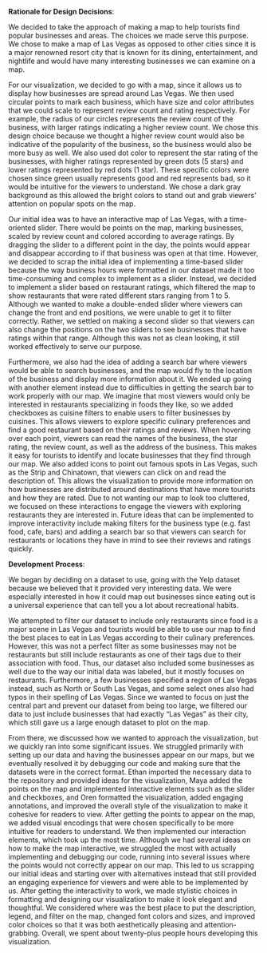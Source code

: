 **Rationale for Design Decisions**:

We decided to take the approach of making a map to help tourists find popular businesses and areas. The choices we made serve this purpose. We chose to make a map of Las Vegas as opposed to other cities since it is a major renowned resort city that is known for its dining, entertainment, and nightlife and would have many interesting businesses we can examine on a map. 

For our visualization, we decided to go with a map, since it allows us to display how businesses are spread around Las Vegas. We then used circular points to mark each business, which have size and color attributes that we could scale to represent review count and rating respectively. For example, the radius of our circles represents the review count of the business, with larger ratings indicating a higher review count. We chose this design choice because we thought a higher review count would also be indicative of the popularity of the business, so the business would also be more busy as well. We also used dot color to represent the star rating of the businesses, with higher ratings represented by green dots (5 stars) and lower ratings represented by red dots (1 star). These specific colors were chosen since green usually represents good and red represents bad, so it would be intuitive for the viewers to understand. We chose a dark gray background as this allowed the bright colors to stand out and grab viewers' attention on popular spots on the map.

Our initial idea was to have an interactive map of Las Vegas, with a time-oriented slider. There would be points on the map, marking businesses, scaled by review count and colored according to average ratings. By dragging the slider to a different point in the day, the points would appear and disappear according to if that business was open at that time. However, we decided to scrap the initial idea of implementing a time-based slider because the way business hours were formatted in our dataset made it too time-consuming and complex to implement as a slider. Instead, we decided to implement a slider based on restaurant ratings, which filtered the map to show restaurants that were rated different stars ranging from 1 to 5. Although we wanted to make a double-ended slider where viewers can change the front and end positions, we were unable to get it to filter correctly. Rather, we settled on making a second slider so that viewers can also change the positions on the two sliders to see businesses that have ratings within that range. Although this was not as clean looking, it still worked effectively to serve our purpose. 

Furthermore, we also had the idea of adding a search bar where viewers would be able to search businesses, and the map would fly to the location of the business and display more information about it. We ended up going with another element instead due to difficulties in getting the search bar to work properly with our map. We imagine that most viewers would only be interested in restaurants specializing in foods they like, so we added checkboxes as cuisine filters to enable users to filter businesses by cuisines. This allows viewers to explore specific culinary preferences and find a good restaurant based on their ratings and reviews. When hovering over each point, viewers can read the names of the business, the star rating, the review count, as well as the address of the business. This makes it easy for tourists to identify and locate businesses that they find through our map. We also added icons to point out famous spots in Las Vegas, such as the Strip and Chinatown, that viewers can click on and read the description of. This allows the visualization to provide more information on how businesses are distributed around destinations that have more tourists and how they are rated. Due to not wanting our map to look too cluttered, we focused on these interactions to engage the viewers with exploring restaurants they are interested in. Future ideas that can be implemented to improve interactivity include making filters for the business type (e.g. fast food, cafe, bars) and adding a search bar so that viewers can search for restaurants or locations they have in mind to see their reviews and ratings quickly. 

**Development Process**:

We began by deciding on a dataset to use, going with the Yelp dataset because we believed that it provided very interesting data. We were especially interested in how it could map out businesses since eating out is a universal experience that can tell you a lot about recreational habits.

We attempted to filter our dataset to include only restaurants since food is a major scene in Las Vegas and tourists would be able to use our map to find the best places to eat in Las Vegas according to their culinary preferences. However, this was not a perfect filter as some businesses may not be restaurants but still include restaurants as one of their tags due to their association with food. Thus, our dataset also included some businesses as well due to the way our initial data was labeled, but it mostly focuses on restaurants. Furthermore, a few businesses specified a region of Las Vegas instead, such as North or South Las Vegas, and some select ones also had typos in their spelling of Las Vegas. Since we wanted to focus on just the central part and prevent our dataset from being too large, we filtered our data to just include businesses that had exactly “Las Vegas” as their city, which still gave us a large enough dataset to plot on the map. 

From there, we discussed how we wanted to approach the visualization, but we quickly ran into some significant issues. We struggled primarily with setting up our data and having the businesses appear on our maps, but we eventually resolved it by debugging our code and making sure that the datasets were in the correct format. Ethan imported the necessary data to the repository and provided ideas for the visualization, Maya added the points on the map and implemented interactive elements such as the slider and checkboxes, and Oren formatted the visualization, added engaging annotations, and improved the overall style of the visualization to make it cohesive for readers to view. After getting the points to appear on the map, we added visual encodings that were chosen specifically to be more intuitive for readers to understand. We then implemented our interaction elements, which took up the most time. Although we had several ideas on how to make the map interactive, we struggled the most with actually implementing and debugging our code, running into several issues where the points would not correctly appear on our map. This led to us scrapping our initial ideas and starting over with alternatives instead that still provided an engaging experience for viewers and were able to be implemented by us. After getting the interactivity to work, we made stylistic choices in formatting and designing our visualization to make it look elegant and thoughtful. We considered where was the best place to put the description, legend, and filter on the map, changed font colors and sizes, and improved color choices so that it was both aesthetically pleasing and attention-grabbing. Overall, we spent about twenty-plus people hours developing this visualization. 

